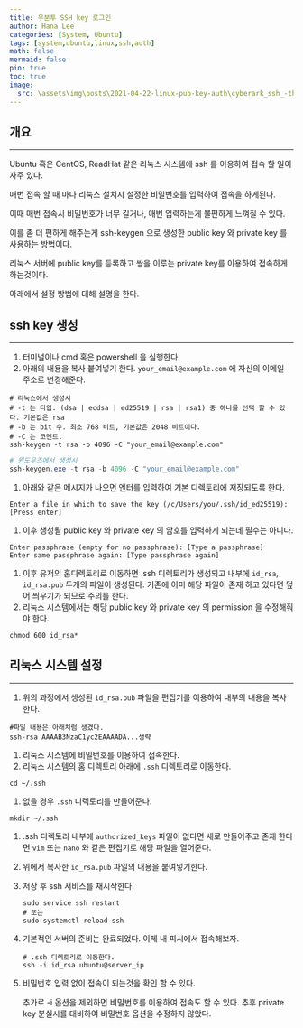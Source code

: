 ```yaml
---
title: 우분투 SSH key 로그인
author: Hana Lee
categories: [System, Ubuntu]
tags: [system,ubuntu,linux,ssh,auth]
math: false
mermaid: false
pin: true
toc: true
image:
  src: \assets\img\posts\2021-04-22-linux-pub-key-auth\cyberark_ssh_-thumbnail.png
---
```


## 개요
---
Ubuntu 혹은 CentOS, ReadHat 같은 리눅스 시스템에 ssh 를 이용하여 접속 할 일이 자주 있다.

매번 접속 할 때 마다 리눅스 설치시 설정한 비밀번호를 입력하여 접속을 하게된다.

이때 매번 접속시 비밀번호가 너무 길거나, 매번 입력하는게 불편하게 느껴질 수 있다.

이를 좀 더 편하게 해주는게 ssh-keygen 으로 생성한 public key 와 private key 를 사용하는 방법이다.

리눅스 서버에 public key를 등록하고 쌍을 이루는 private key를 이용하여 접속하게 하는것이다.

아래에서 설정 방법에 대해 설명을 한다.

## ssh key 생성
---
1. 터미널이나 cmd 혹은 powershell 을 실행한다.
1. 아래의 내용을 복사 붙여넣기 한다. `your_email@example.com` 에 자신의 이메일 주소로 변경해준다.
```shell
# 리눅스에서 생성시
# -t 는 타입. (dsa | ecdsa | ed25519 | rsa | rsa1) 중 하나를 선택 할 수 있다. 기본값은 rsa
# -b 는 bit 수. 최소 768 비트, 기본값은 2048 비트이다.
# -C 는 코멘트.
ssh-keygen -t rsa -b 4096 -C "your_email@example.com"
```
```powershell
# 윈도우즈에서 생성시
ssh-keygen.exe -t rsa -b 4096 -C "your_email@example.com"
```
1. 아래와 같은 메시지가 나오면 엔터를 입력하여 기본 디렉토리에 저장되도록 한다.
```
Enter a file in which to save the key (/c/Users/you/.ssh/id_ed25519):[Press enter]
```
1. 이후 생성될 public key 와 private key 의 암호를 입력하게 되는데 필수는 아니다.
```
Enter passphrase (empty for no passphrase): [Type a passphrase]
Enter same passphrase again: [Type passphrase again]
```
1. 이후 유저의 홈디렉토리로 이동하면 .ssh 디렉토리가 생성되고 내부에 `id_rsa`, `id_rsa.pub` 두개의 파일이 생성된다. 기존에 이미 해당 파일이 존재 하고 있다면 덮어 씌우기가 되므로 주의를 한다.
1. 리눅스 시스템에서는 해당 public key 와 private key 의 permission 을 수정해줘야 한다.
```shell
chmod 600 id_rsa*
```

## 리눅스 시스템 설정
---
1. 위의 과정에서 생성된 `id_rsa.pub` 파일을 편집기를 이용하여 내부의 내용을 복사 한다.
```
#파일 내용은 아래처럼 생겼다.
ssh-rsa AAAAB3NzaC1yc2EAAAADA...생략
```
1. 리눅스 시스템에 비밀번호를 이용하여 접속한다.
1. 리눅스 시스템의 홈 디렉토리 아래에 `.ssh` 디렉토리로 이동한다.
```shell
cd ~/.ssh
```
1. 없을 경우 `.ssh` 디렉토리를 만들어준다.
```shell
mkdir ~/.ssh
```
1. .ssh 디렉토리 내부에 `authorized_keys` 파일이 없다면 새로 만들어주고 존재 한다면 `vim` 또는 `nano` 와 같은 편집기로 해당 파일을 열어준다.
1. 위에서 복사한 `id_rsa.pub` 파일의 내용을 붙여넣기한다.
1. 저장 후 ssh 서비스를 재시작한다.
   ```shell
   sudo service ssh restart
   # 또는
   sudo systemctl reload ssh
   ```
1. 기본적인 서버의 준비는 완료되었다. 이제 내 피시에서 접속해보자.
   ```shell
   # .ssh 디렉토리로 이동한다.
   ssh -i id_rsa ubuntu@server_ip
   ```
1. 비밀번호 입력 없이 접속이 되는것을 확인 할 수 있다. 
   
   추가로 -i 옵션을 제외하면 비밀번호를 이용하여 접속도 할 수 있다. 추후 private key 분실시를 대비하여 비밀번호 옵션을 수정하지 않았다.
